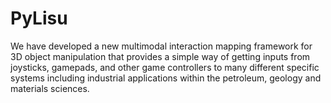 # PyLisu
We have developed a new multimodal interaction mapping framework for 3D object manipulation that provides a simple way of getting inputs from joysticks, gamepads, and other game controllers to many different specific systems including industrial applications within the petroleum, geology and materials sciences.
